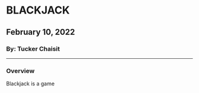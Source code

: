 # BLACKJACK

## February 10, 2022

### By: Tucker Chaisit


*** 

### Overview

Blackjack is a game
